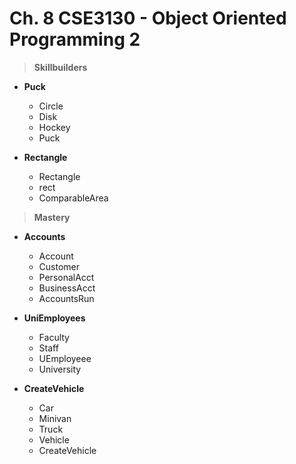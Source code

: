 # Ch. 8 CSE3130 - Object Oriented Programming 2

> **Skillbuilders**

- **Puck**
    - Circle
    - Disk
    - Hockey
    - Puck

- **Rectangle**
    - Rectangle
    - rect
    - ComparableArea

> **Mastery**

- **Accounts**
    - Account
    - Customer
    - PersonalAcct
    - BusinessAcct
    - AccountsRun

- **UniEmployees**
    - Faculty
    - Staff
    - UEmployeee
    - University

- **CreateVehicle**
    - Car
    - Minivan
    - Truck
    - Vehicle
    - CreateVehicle
